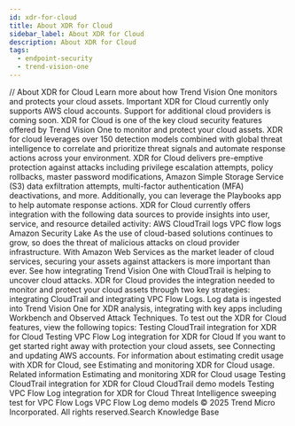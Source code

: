 ```yaml
---
id: xdr-for-cloud
title: About XDR for Cloud
sidebar_label: About XDR for Cloud
description: About XDR for Cloud
tags:
  - endpoint-security
  - trend-vision-one
---
```


/*<![CDATA[*/ $('#title').html($('meta[name=map-description]').attr('content')); /*]]>*/ About XDR for Cloud Learn more about how Trend Vision One monitors and protects your cloud assets. Important XDR for Cloud currently only supports AWS cloud accounts. Support for additional cloud providers is coming soon. XDR for Cloud is one of the key cloud security features offered by Trend Vision One to monitor and protect your cloud assets. XDR for cloud leverages over 150 detection models combined with global threat intelligence to correlate and prioritize threat signals and automate response actions across your environment. XDR for Cloud delivers pre-emptive protection against attacks including privilege escalation attempts, policy rollbacks, master password modifications, Amazon Simple Storage Service (S3) data exfiltration attempts, multi-factor authentication (MFA) deactivations, and more. Additionally, you can leverage the Playbooks app to help automate response actions. XDR for Cloud currently offers integration with the following data sources to provide insights into user, service, and resource detailed activity: AWS CloudTrail logs VPC flow logs Amazon Security Lake As the use of cloud-based solutions continues to grow, so does the threat of malicious attacks on cloud provider infrastructure. With Amazon Web Services as the market leader of cloud services, securing your assets against attackers is more important than ever. See how integrating Trend Vision One with CloudTrail is helping to uncover cloud attacks. XDR for Cloud provides the integration needed to monitor and protect your cloud assets through two key strategies: integrating CloudTrail and integrating VPC Flow Logs. Log data is ingested into Trend Vision One for XDR analysis, integrating with key apps including Workbench and Observed Attack Techniques. To test out the XDR for Cloud features, view the following topics: Testing CloudTrail integration for XDR for Cloud Testing VPC Flow Log integration for XDR for Cloud If you want to get started right away with protection your cloud assets, see Connecting and updating AWS accounts. For information about estimating credit usage with XDR for Cloud, see Estimating and monitoring XDR for Cloud usage. Related information Estimating and monitoring XDR for Cloud usage Testing CloudTrail integration for XDR for Cloud CloudTrail demo models Testing VPC Flow Log integration for XDR for Cloud Threat Intelligence sweeping test for VPC Flow Logs VPC Flow Log demo models © 2025 Trend Micro Incorporated. All rights reserved.Search Knowledge Base